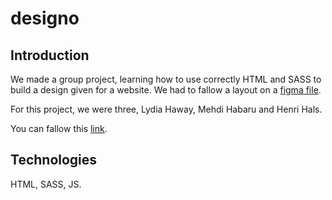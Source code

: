 # designo

## Introduction

We made a group project, learning how to use correctly HTML and SASS to build a design given for a website. We had to fallow a layout on a [figma file](https://www.figma.com/file/l95gv4piXhWCegSRZIXe3y/designo-becode?node-id=0%3A1).

For this project, we were three, Lydia Haway, Mehdi Habaru and Henri Hals.

You can fallow this [link](https://lydiahaway.github.io/designo/).

## Technologies

HTML, SASS, JS.
